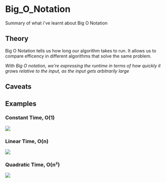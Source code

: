 # Big_O_Notation

Summary of what i've learnt about Big O Notation

## Theory

Big O Notation tells us how long our algorithm takes to run. It allows us to compare efficency in different algorithms that solve the same problem.

<i>With Big O notation, we're expressing the runtime in terms of how quickly it grows relative to the input, as the input gets arbitrarily large</i>

## Caveats


## Examples

### Constant Time, O(1)
![](https://github.com/BenSheridanEdwards/Big_O_Notation/blob/master/media/BigONotation-ConstantTimeExample.png)


### Linear Time, O(n)
![](https://github.com/BenSheridanEdwards/Big_O_Notation/blob/master/media/BigONotation-LinearTimeExample.png)


### Quadratic Time, O(n²)
![](https://github.com/BenSheridanEdwards/Big_O_Notation/blob/master/media/BigONotation-QuadraticTimeExample.png)
